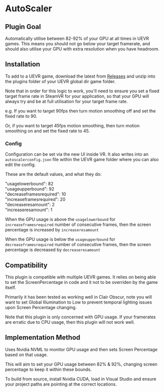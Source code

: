 # AutoScaler

## Plugin Goal

Automatically utilise between 82-92% of your GPU at all times in UEVR games.
This means you should not go below your target framerate, and should also utilise your GPU with extra resolution when you have headroom.

## Installation

To add to a UEVR game, download the latest from [Releases](https://github.com/hookmanuk/AutoScaler/releases) and unzip into the plugins folder of your UEVR global dir game folder.

Note that in order for this logic to work, you'll need to ensure you set a fixed target frame rate in SteamVR for your application, so that your GPU will always try and be at full utilisation for your target frame rate.

e.g. If you want to target 90fps then turn motion smoothing off and set the fixed rate to 90.

Or, if you want to target 45fps motion smoothing, then turn motion smoothing on and set the fixed rate to 45.

### Config

Configuration can be set via the new UI inside VR. It also writes into an `autoscalerconfig.json` file within the UEVR game folder where you can also edit the config.

These are the default values, and what they do:

"usagelowerbound": 82  
"usageupperbound": 92  
"decreaseframesrequired": 10  
"increaseframesrequired": 20  
"decreaseresamount": 2  
"increaseresamount": 1  

When the GPU usage is above the `usagelowerbound` for `increaseframesrequired` number of consecutive frames, then the screen percentage is increased by `increaseresamount`

When the GPU usage is below the `usageupperbound` for `decreaseframesrequired` number of consecutive frames, then the screen percentage is decreased by `decreaseresamount`

## Compatibility

This plugin is compatible with multiple UEVR games.
It relies on being able to set the ScreenPercentage in code and it not to be overriden by the game itself.

Primarily it has been tested as working well in Clair Obscur, note you will want to set Global Illumination to Low to prevent temporal lighting issues upon Screen Percentage changing.

Note that this plugin is only concerned with GPU usage. If your framerates are erratic due to CPU usage, then this plugin will not work well.

## Implementation Method

Uses Nvidia NVML to monitor GPU usage and then sets Screen Percentage based on that usage.

This will aim to set your GPU usage between 82% & 92%, changing screen percentage to keep it within these bounds.

To build from source, install Nvidia CUDA, load in Visual Studio and ensure your project paths are pointing at the correct locations.

